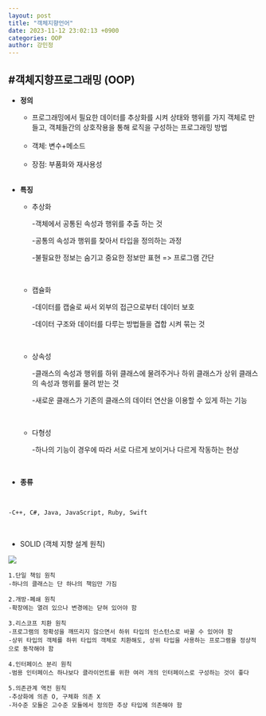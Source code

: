 ```yaml
---
layout: post
title: "객체지향언어"
date: 2023-11-12 23:02:13 +0900
categories: OOP
author: 강민정
---
```

#객체지향프로그래밍 (OOP)
------------------
* <strong> 정의</strong> 


  - 프로그래밍에서 필요한 데이터를 추상화를 시켜 상태와 행위를 가지 객체로 만들고, 객체들간의 상호작용을 통해 로직을 구성하는 프로그래밍 방법  

   <br>

     - 객체: 변수+메소드 

  <br>

  - 장점: 부품화와 재사용성

  
  <br>

* <strong> 특징 </strong>

    - 추상화 
        
        -객체에서 공통된 속성과 행위를 추출 하는 것
        
        -공통의 속성과 행위를 찾아서 타입을 정의하는 과정

        -불필요한 정보는 숨기고 중요한 정보만 표현 => 프로그램 간단
        
    <br>

    - 캡슐화
        

        -데이터를 캡술로 싸서 외부의 접근으로부터 데이터 보호

        -데이터 구조와 데이터를 다루는 방법들을 겹합 시켜 묶는 것
   
    <br>    

    - 상속성

        -클래스의 속성과 행위를 하위 클래스에 물려주거나 하위 클래스가 상위 클래스의 속성과 행위를 물려 받는 것

        -새로운 클래스가 기존의 클래스의 데이터 연산을 이용할 수 있게 하는 기능
    
    <br>

    - 다형성

        -하나의 기능이 경우에 따라 서로 다르게 보이거나 다르게 작동하는 현상

    <br>
* <strong> 종류 </strong>
<br>

    -C++, C#, Java, JavaScript, Ruby, Swift

<br>

* <stong>SOLID (객체 지향 설계 원칙)</Strong> 


<img src="(assets/img/SOLID.png)">

    
    1.단일 책임 원칙
    -하나의 클래스는 단 하나의 책임만 가짐
    
    2.개방-폐쇄 원칙
    -확장에는 열려 있으나 변경에는 닫혀 있어야 함

    3.리스코프 치환 원칙   
    -프로그램의 정확성을 깨뜨리지 않으면서 하위 타입의 인스턴스로 바꿀 수 있어야 함
    -상위 타입의 객체를 하위 타입의 객체로 치환해도, 상위 타입을 사용하는 프로그램을 정상적으로 동작해야 함
    
    4.인터페이스 분리 원칙
    -범용 인터페이스 하나보다 클라이언트를 위한 여러 개의 인터페이스로 구성하는 것이 좋다
    
    5.의존관계 역전 원칙
    -추상화에 의존 O, 구체화 의존 X
    -저수준 모듈은 고수준 모듈에서 정의한 추상 타입에 의존해야 함
